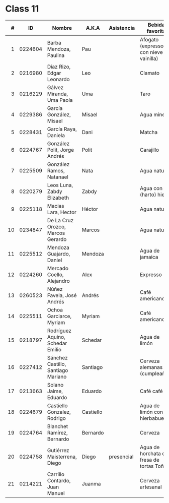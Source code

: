 Class 11
========

|  # | ID      | Nombre                             | A.K.A     | Asistencia | Bebida favorita                          |
|---:|---------|------------------------------------|-----------|------------|------------------------------------------|
|  1 | 0224604 | Barba Mendoza, Paulina             | Pau       |            | Afogato (expresso con nieve de vainilla) |
|  2 | 0216980 | Díaz Rizo, Edgar Leonardo          | Leo       |            | Clamato                                  |
|  3 | 0216229 | Gálvez Miranda, Uma Paola          | Uma       |            | Taro                                     |
|  4 | 0229386 | García González, Misael            | Misael    |            | Agua mineral                             |
|  5 | 0228431 | García Raya, Daniela               | Dani      |            | Matcha                                   |
|  6 | 0224767 | González Polit, Jorge Andrés       | Polit     |            | Carajillo                                |
|  7 | 0225509 | González Ramos, Natanael           | Nata      |            | Agua natural                             |
|  8 | 0220279 | Leos Luna, Zabdy Elizabeth         | Zabdy     |            | Agua con (harto) hielo                   |
|  9 | 0225118 | Macias Lara, Hector                | Héctor    |            | Agua natural                             |
| 10 | 0234847 | De La Cruz Orozco, Marcos Gerardo  | Marcos    |            | Agua natural                             |
| 11 | 0225512 | Mendoza Guajardo, Daniel           | Mendoza   |            | Agua de jamaica                          |
| 12 | 0224260 | Mercado Coello, Alejandro          | Alex      |            | Expresso                                 |
| 13 | 0260523 | Núñez Favela, José Andrés          | Andrés    |            | Café americano                           |
| 14 | 0225511 | Ochoa Garciarce, Myriam            | Myriam    |            | Café americano                           |
| 15 | 0218797 | Rodríguez Aquino, Schedar Emilio   | Schedar   |            | Agua de limón                            |
| 16 | 0227412 | Sánchez Castillo, Santiago Mariano | Santiago  |            | Cerveza alemanas (cumpleaños)            |
| 17 | 0213663 | Solano Jaime, Eduardo              | Eduardo   |            | Café café                                |
| 18 | 0224679 | Castiello Gonzalez, Rodrigo        | Castiello |            | Agua de limón con hierbabuena            |
| 19 | 0224764 | Blanchet Ramírez, Bernardo         | Bernardo  |            | Cerveza                                  |
| 20 | 0224758 | Gutiérrez Maisterrena, Diego       | Diego     | presencial | Agua de horchata de fresa de tortas Toño |
| 21 | 0214221 | Carrillo Contardo, Juan Manuel     | Juanma    |            | Cerveza artesanal                        |
